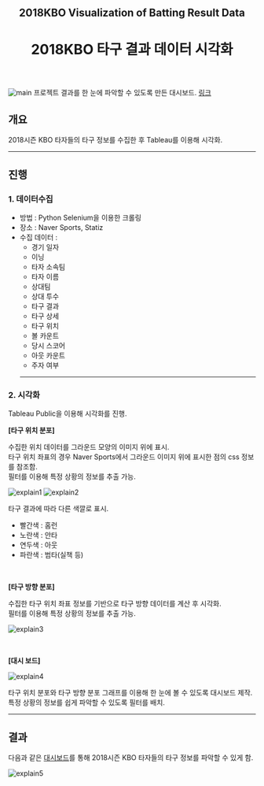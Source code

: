 ## <p align='center'>2018KBO Visualization of Batting Result Data</p>
# **<p align='center'>2018KBO 타구 결과 데이터 시각화</p>**

<br>

![main](images/main.png)
프로젝트 결과를 한 눈에 파악할 수 있도록 만든 대시보드.
[링크](https://public.tableau.com/views/2018KBO_Ver_1_10/sheet2?:display_count=y&:origin=viz_share_link)

## **개요**
2018시즌 KBO 타자들의 타구 정보를 수집한 후 Tableau를 이용해 시각화.

---

## **진행**

### **1. 데이터수집**

- 방법 : Python Selenium을 이용한 크롤링
- 장소 : Naver Sports, Statiz
- 수집 데이터 :
    - 경기 일자
    - 이닝
    - 타자 소속팀
    - 타자 이름
    - 상대팀
    - 상대 투수
    - 타구 결과
    - 타구 상세
    - 타구 위치
    - 볼 카운트
    - 당시 스코어
    - 아웃 카운트
    - 주자 여부
    ---

### **2. 시각화**

Tableau Public을 이용해 시각화를 진행.

**[타구 위치 분포]**

수집한 위치 데이터를 그라운드 모양의 이미지 위에 표시.\
타구 위치 좌표의 경우 Naver Sports에서 그라운드 이미지 위에 표시한 점의 css 정보를 참조함.\
필터를 이용해 특정 상황의 정보를 추출 가능.

![explain1](images/explain1.png)
![explain2](images/explain2.png)

타구 결과에 따라 다른 색깔로 표시.

- 빨간색 : 홈런
- 노란색 : 안타
- 연두색 : 아웃
- 파란색 : 범타(실책 등)

<br>

**[타구 방향 분포]**

수집한 타구 위치 좌표 정보를 기반으로 타구 방향 데이터를 계산 후 시각화.\
필터를 이용해 특정 상황의 정보를 추출 가능.

![explain3](images/explain3.png)

<br>

**[대시 보드]**

![explain4](images/explain4.png)

타구 위치 분포와 타구 방향 분포 그래프를 이용해 한 눈에 볼 수 있도록 대시보드 제작.\
특정 상황의 정보를 쉽게 파악할 수 있도록 필터를 배치.

---

## **결과**

다음과 같은 [대시보드](https://public.tableau.com/views/2018KBO_Ver_1_10/sheet2?:display_count=y&:origin=viz_share_link)를 통해 2018시즌 KBO 타자들의 타구 정보를 파악할 수 있게 함.

![explain5](images/explain5.png)